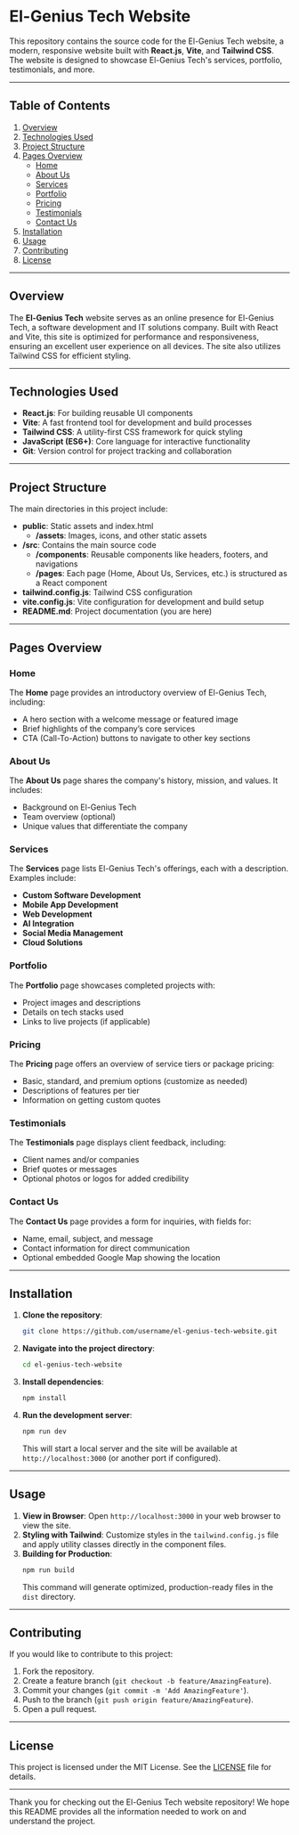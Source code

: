 # El-Genius Tech Website

This repository contains the source code for the El-Genius Tech website, a modern, responsive website built with **React.js**, **Vite**, and **Tailwind CSS**. The website is designed to showcase El-Genius Tech's services, portfolio, testimonials, and more.

---

## Table of Contents
1. [Overview](#overview)
2. [Technologies Used](#technologies-used)
3. [Project Structure](#project-structure)
4. [Pages Overview](#pages-overview)
   - [Home](#home)
   - [About Us](#about-us)
   - [Services](#services)
   - [Portfolio](#portfolio)
   - [Pricing](#pricing)
   - [Testimonials](#testimonials)
   - [Contact Us](#contact-us)
5. [Installation](#installation)
6. [Usage](#usage)
7. [Contributing](#contributing)
8. [License](#license)

---

## Overview

The **El-Genius Tech** website serves as an online presence for El-Genius Tech, a software development and IT solutions company. Built with React and Vite, this site is optimized for performance and responsiveness, ensuring an excellent user experience on all devices. The site also utilizes Tailwind CSS for efficient styling.

---

## Technologies Used

- **React.js**: For building reusable UI components
- **Vite**: A fast frontend tool for development and build processes
- **Tailwind CSS**: A utility-first CSS framework for quick styling
- **JavaScript (ES6+)**: Core language for interactive functionality
- **Git**: Version control for project tracking and collaboration

---

## Project Structure

The main directories in this project include:

- **public**: Static assets and index.html
  - **/assets**: Images, icons, and other static assets
- **/src**: Contains the main source code
  - **/components**: Reusable components like headers, footers, and navigations
  - **/pages**: Each page (Home, About Us, Services, etc.) is structured as a React component
- **tailwind.config.js**: Tailwind CSS configuration
- **vite.config.js**: Vite configuration for development and build setup
- **README.md**: Project documentation (you are here)

---

## Pages Overview

### Home
The **Home** page provides an introductory overview of El-Genius Tech, including:
- A hero section with a welcome message or featured image
- Brief highlights of the company’s core services
- CTA (Call-To-Action) buttons to navigate to other key sections

### About Us
The **About Us** page shares the company's history, mission, and values. It includes:
- Background on El-Genius Tech
- Team overview (optional)
- Unique values that differentiate the company

### Services
The **Services** page lists El-Genius Tech's offerings, each with a description. Examples include:
- **Custom Software Development**
- **Mobile App Development**
- **Web Development**
- **AI Integration**
- **Social Media Management**
- **Cloud Solutions**

### Portfolio
The **Portfolio** page showcases completed projects with:
- Project images and descriptions
- Details on tech stacks used
- Links to live projects (if applicable)

### Pricing
The **Pricing** page offers an overview of service tiers or package pricing:
- Basic, standard, and premium options (customize as needed)
- Descriptions of features per tier
- Information on getting custom quotes

### Testimonials
The **Testimonials** page displays client feedback, including:
- Client names and/or companies
- Brief quotes or messages
- Optional photos or logos for added credibility

### Contact Us
The **Contact Us** page provides a form for inquiries, with fields for:
- Name, email, subject, and message
- Contact information for direct communication
- Optional embedded Google Map showing the location

---

## Installation

1. **Clone the repository**:
    ```bash
    git clone https://github.com/username/el-genius-tech-website.git
    ```

2. **Navigate into the project directory**:
    ```bash
    cd el-genius-tech-website
    ```

3. **Install dependencies**:
    ```bash
    npm install
    ```

4. **Run the development server**:
    ```bash
    npm run dev
    ```
    This will start a local server and the site will be available at `http://localhost:3000` (or another port if configured).

---

## Usage

1. **View in Browser**: Open `http://localhost:3000` in your web browser to view the site.
2. **Styling with Tailwind**: Customize styles in the `tailwind.config.js` file and apply utility classes directly in the component files.
3. **Building for Production**:
    ```bash
    npm run build
    ```
    This command will generate optimized, production-ready files in the `dist` directory.

---

## Contributing

If you would like to contribute to this project:
1. Fork the repository.
2. Create a feature branch (`git checkout -b feature/AmazingFeature`).
3. Commit your changes (`git commit -m 'Add AmazingFeature'`).
4. Push to the branch (`git push origin feature/AmazingFeature`).
5. Open a pull request.

---

## License

This project is licensed under the MIT License. See the [LICENSE](LICENSE) file for details.

---

Thank you for checking out the El-Genius Tech website repository! We hope this README provides all the information needed to work on and understand the project.
